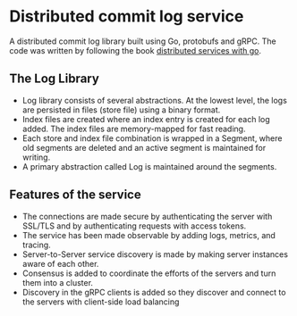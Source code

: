 # Distributed commit log service 

A distributed commit log library built using Go, protobufs and gRPC. The code was written by following the book [distributed services with go](https://pragprog.com/titles/tjgo/distributed-services-with-go).  

## The Log Library
- Log library consists of several abstractions. At the lowest level, the logs are persisted in files (store file) using a binary format.
- Index files are created where an index entry is created for each log added. The index files are memory-mapped for fast reading.
- Each store and index file combination is wrapped in a Segment, where old segments are deleted and an active segment is maintained for writing.
- A primary abstraction called Log is maintained around the segments.

## Features of the service
- The connections are made secure by authenticating the server with SSL/TLS  and by authenticating requests with access tokens.
- The service has been made observable by adding logs, metrics, and tracing.
- Server-to-Server service discovery is made by making server instances aware of each other.
- Consensus is added to coordinate the efforts of the servers and turn them into a cluster.
- Discovery in the gRPC clients is added so they discover and connect to the servers with client-side load balancing